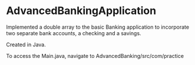 # AdvancedBankingApplication
Implemented a double array to the basic Banking application to incorporate two separate bank accounts, a checking and a savings.

Created in Java.

To access the Main.java, navigate to AdvancedBanking/src/com/practice
